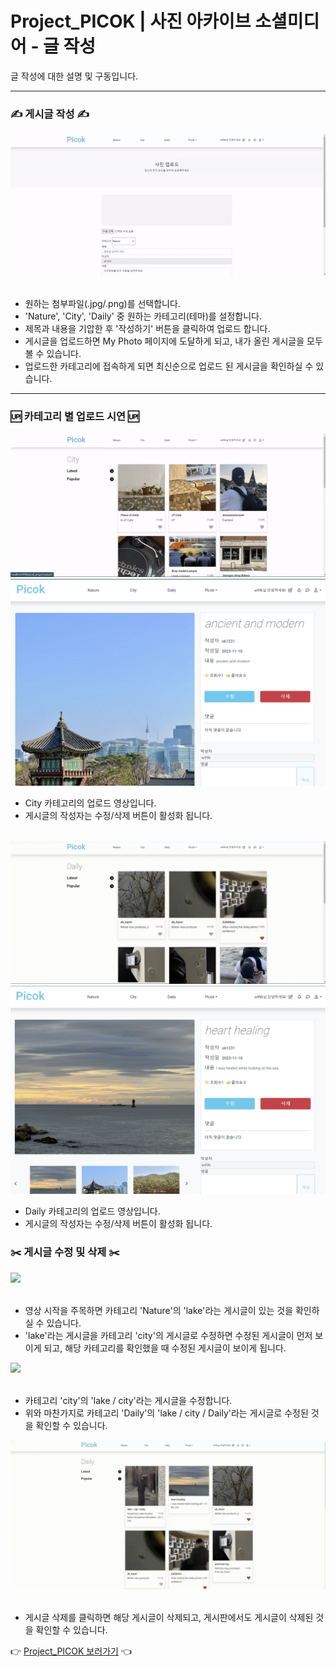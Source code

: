 # Project_PICOK | 사진 아카이브 소셜미디어 - 글 작성

글 작성에 대한 설명 및 구동입니다.
<hr/>

### ✍️ 게시글 작성 ✍️
<div>
  <img src="./UPLOAD/nature_upload.gif" />
</div><br/>

- 원하는 첨부파일(.jpg/.png)를 선택합니다.
- 'Nature', 'City', 'Daily' 중 원하는 카테고리(테마)를 설정합니다.
- 제목과 내용을 기압한 후 '작성하기' 버튼을 클릭하여 업로드 합니다.
- 게시글을 업로드하면 My Photo 페이지에 도달하게 되고, 내가 올린 게시글을 모두 볼 수 있습니다.
- 업로드한 카테고리에 접속하게 되면 최신순으로 업로드 된 게시글을 확인하실 수 있습니다.

<hr/>

### 🆙 카테고리 별 업로드 시연 🆙

<div>
  <img src="./UPLOAD/city_upload.gif" />
</div>
<div>
  <img src="./UPLOAD/upload_1.png" />
</div>

- City 카테고리의 업로드 영상입니다.
- 게시글의 작성자는 수정/삭제 버튼이 활성화 됩니다.

<br/>

<div>
  <img src="./UPLOAD/daily_upload.gif" />
</div>
<div>
  <img src="./UPLOAD/upload_2.png" />
</div>

- Daily 카테고리의 업로드 영상입니다.
- 게시글의 작성자는 수정/삭제 버튼이 활성화 됩니다.

### ✂️ 게시글 수정 및 삭제 ✂️
<div>
  <img src="./UPLOAD/update_1.gif" />
</div><br/>

- 영상 시작을 주목하면 카테고리 'Nature'의 'lake'라는 게시글이 있는 것을 확인하실 수 있습니다.
- 'lake'라는 게시글을 카테고리 'city'의 게시글로 수정하면 수정된 게시글이 먼저 보이게 되고, 해당 카테고리를 확인했을 때 수정된 게시글이 보이게 됩니다.

<div>
  <img src="./UPLOAD/update_2.gif" />
</div><br/>

- 카테고리 'city'의 'lake / city'라는 게시글을 수정합니다.
- 위와 마찬가지로 카테고리 'Daily'의 'lake / city / Daily'라는 게시글로 수정된 것을 확인할 수 있습니다.

<div>
  <img src="./UPLOAD/delete.gif" />
</div><br/>

- 게시글 삭제를 클릭하면 해당 게시글이 삭제되고, 게시판에서도 게시글이 삭제된 것을 확인할 수 있습니다.

👉 <a href="https://github.com/wooksun/Project_PICOK_Spring" target="_blank">Project_PICOK 보러가기</a> 👈
